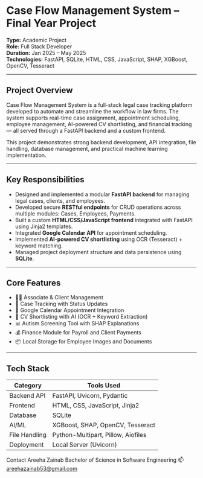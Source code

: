 # Case Flow Management System – Final Year Project

**Type:** Academic Project  
**Role:** Full Stack Developer  
**Duration:** Jan 2025 – May 2025  
**Technologies:** FastAPI, SQLite, HTML, CSS, JavaScript, SHAP, XGBoost, OpenCV, Tesseract

---

## Project Overview

Case Flow Management System is a full-stack legal case tracking platform developed to automate and streamline the workflow in law firms. The system supports real-time case assignment, appointment scheduling, employee management, AI-powered CV shortlisting, and financial tracking — all served through a FastAPI backend and a custom frontend.

This project demonstrates strong backend development, API integration, file handling, database management, and practical machine learning implementation.

---

## Key Responsibilities

- Designed and implemented a modular **FastAPI backend** for managing legal cases, clients, and employees.
- Developed secure **RESTful endpoints** for CRUD operations across multiple modules: Cases, Employees, Payments.
- Built a custom **HTML/CSS/JavaScript frontend** integrated with FastAPI using Jinja2 templates.
- Integrated **Google Calendar API** for appointment scheduling.
- Implemented **AI-powered CV shortlisting** using OCR (Tesseract) + keyword matching.
- Managed project deployment structure and data persistence using **SQLite**.

---

## Core Features

- 🧑‍⚖️ Associate & Client Management  
- 📁 Case Tracking with Status Updates  
- 📅 Google Calendar Appointment Integration  
- 🧠 CV Shortlisting with AI (OCR + Keyword Extraction)  
- 📊 Autism Screening Tool with SHAP Explanations  
- 💰 Finance Module for Payroll and Client Payments  
- 📦 Local Storage for Employee Images and Documents  

---

## Tech Stack

| Category         | Tools Used                          |
|------------------|-------------------------------------|
| Backend API      | FastAPI, Uvicorn, Pydantic          |
| Frontend         | HTML, CSS, JavaScript, Jinja2       |
| Database         | SQLite                              |
| AI/ML            | XGBoost, SHAP, OpenCV, Tesseract    |
| File Handling    | Python-Multipart, Pillow, Aiofiles  |
| Deployment       | Local Server (Uvicorn)              |


Contact
Areeha Zainab
Bachelor of Science in Software Engineering
📫 areehazainab53@gmail.com
